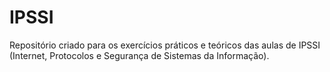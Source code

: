 # IPSSI
Repositório criado para os exercícios práticos e teóricos das aulas de IPSSI (Internet, Protocolos e Segurança de Sistemas da Informação).

